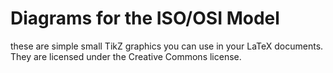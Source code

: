 Diagrams for the ISO/OSI Model
==============================

these are simple small TikZ graphics you can use in your LaTeX documents.
They are licensed under the Creative Commons license.
